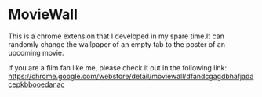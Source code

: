 # MovieWall
This is a chrome extension that I developed in my spare time.It can randomly change the wallpaper of an empty tab to the poster of an upcoming movie.

If you are a film fan like me, please check it out in the following link:
https://chrome.google.com/webstore/detail/moviewall/dfandcgagdbhafjadacepkbbooedanac
